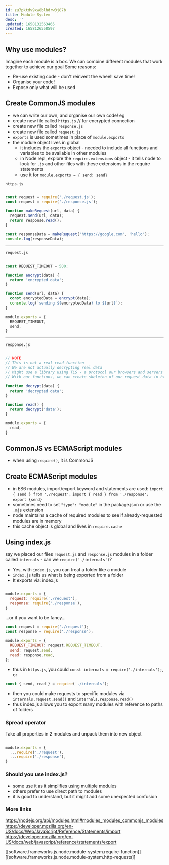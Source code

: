 ```yaml
---
id: zu7pktdv9xw8blhdrw3j87b
title: Module System
desc: ''
updated: 1658132563465
created: 1658126558597
---
```


## Why use modules?
Imagine each module is a box. We can combine different modules that work together to achieve our goal
Some reasons:
  - Re-use existing code - don't reinvent the wheel! save time!
  - Organise your code!
  - Expose only what will be used

## Create CommonJS modules
- we can write our own, and organise our own code!
eg
- create new file called `https.js` // for encrypted connection
- create new file called `response.js`
- create new file called `request.js`
- `exports` is used sometimes in place of `module.exports`
- the module object lives in global
  - it includes the `exports` object - needed to include all functions and variables to be available in other modules
  - in Node repl, explore the `require.extensions` object - it tells node to look for `.js` and other files with these extensions in the require statements
  - use it for `module.exports = { send: send}`

`https.js`
```js

const request = require('./request.js');
const request = require('./response.js');

function makeRequest(url, data) {
  request.send(url, data);
  return response.read();
}

const responseData = makeRequest('https://google.com', 'hello');
console.log(responseData);

```
--- 

`request.js`
```js

const REQUEST_TIMEOUT = 500;

function encrypt(data) {
  return 'encrypted data';
}

function send(url, data) {
  const encryptedData = encrypt(data);
  console.log(`sending ${encryptedData} to ${url}`);
}

module.exports = { 
  REQUEST_TIMEOUT,
  send,
}

```

---

`response.js`
```js

// NOTE
// This is not a real read function
// We are not actually decrypting real data
// Might use a library using TLS - a protocol our browsers and servers use when sending encrypted data over the web
// With our functions, we can create skeleton of our request data in https.js

function decrypt(data) {
  return 'decrypted data';
}

function read() {
  return decrypt('data');
}

module.exports = {
  read,
}
```

## CommonJS vs ECMAScript modules
- when using `require()`, it is CommonJS

## Create ECMAScript modules
- in ES6 modules, import/export keyword and statements are used:
`import { send } from './request';`
`import { read } from './response';`
`export {send}`
- sometimes need to set `"type": "module"` in the package.json or use the `.mjs` extension
- node maintains a cache of required modules to see if already-requested modules are in memory
- this cache object is global and lives in `require.cache`

## Using index.js
say we placed our files `request.js` and `response.js` modules in a folder called `internals` - can we `require('./internals')`?
- Yes, with `index.js`, you can treat a folder like a module
- `index.js` tells us what is being exported from a folder
- It exports via:
index.js
```js

module.exports = {
  request: require('./request'),
  response: require('./response'),
}

```

...or if you want to be fancy...

```js
const request = require('./request'); 
const response = require('./response'); 

module.exports = {
  REQUEST_TIMEOUT: request.REQUEST_TIMEOUT,
  send: request.send,
  read: response.read,
};

```
- thus in `https.js`, you could `const internals = require('./internals');`,
or
```js
const { send, read } = require('./internals');
```
- then you could make requests to specific modules via `internals.request.send()` and `internals.response.read()`
- thus index.js allows you to export many modules with reference to paths of folders

### Spread operator
Take all properties in 2 modules and unpack them into new object

```js

module.exports = {
  ...require('./request'),
  ...require('./response'),
}
```

### Should you use index.js?
- some use it as it simplifies using multiple modules
- others prefer to use direct path to modules
- it is good to understand, but it might add some unexpected confusion


### More links

https://nodejs.org/api/modules.html#modules_modules_commonjs_modules
https://developer.mozilla.org/en-US/docs/Web/JavaScript/Reference/Statements/import
https://developer.mozilla.org/en-US/docs/web/javascript/reference/statements/export

[[software.frameworks.js.node.module-system.require-function]]
[[software.frameworks.js.node.module-system.http-requests]]


